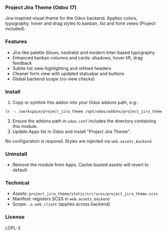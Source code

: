 ### Project Jira Theme (Odoo 17)

Jira-inspired visual theme for the Odoo backend. Applies colors, typography, hover and drag styles to kanban, list and form views (Project included).

### Features
- Jira-like palette (blues, neutrals) and modern Inter-based typography
- Enhanced kanban columns and cards: shadows, hover lift, drag feedback
- Subtle list view highlighting and refined headers
- Cleaner form view with updated statusbar and buttons
- Global backend scope (no view checks)

### Install
1. Copy or symlink this addon into your Odoo addons path, e.g.:
```bash
ln -s /workspace/project_jira_theme /opt/odoo/addons/project_jira_theme
```
2. Ensure the addons path in `odoo.conf` includes the directory containing this module.
3. Update Apps list in Odoo and install "Project Jira Theme".

No configuration is required. Styles are injected via `web.assets_backend`.

### Uninstall
- Remove the module from Apps. Cache-busted assets will revert to default.

### Technical
- Assets: `project_jira_theme/static/src/scss/project_jira_theme.scss`
- Manifest: registers SCSS in `web.assets_backend`
- Scope: `.o_web_client` (applies across backend)

### License
LGPL-3

